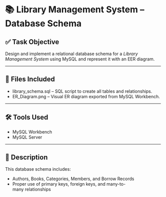# 📚 Library Management System – Database Schema

## ✅ Task Objective
Design and implement a relational database schema for a *Library Management System* using MySQL and represent it with an EER diagram.

---

## 📁 Files Included

- library_schema.sql – SQL script to create all tables and relationships.
- ER_Diagram.png – Visual ER diagram exported from MySQL Workbench.

---

## 🛠 Tools Used

- MySQL Workbench
- MySQL Server

---

## 📌 Description

This database schema includes:
- Authors, Books, Categories, Members, and Borrow Records
- Proper use of primary keys, foreign keys, and many-to-many relationships
